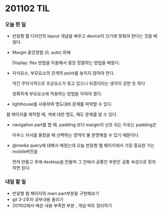# 201102 TIL

### 오늘 한 일

- 반응형 웹 디자인의 layout 개념을 배우고 device의 크기에 맞춰야 한다는 것을 배웠다.

- Margin 중앙정렬 (0, auto) 외에

  Display: flex 방법을 이용해서 중앙 정렬하는 방법을 배웠다.

- 자식요소, 부모요소의 관계의 point를 놓치지 않아야 한다. 

  약간 무의식적으로 조상요소가 묶고 있으니 되겠지라는 생각이 강한 듯 하다 

  정확하게 부모요소에 적용하는 방법을 익혀야 겠다.

- lighthouse를 사용하여 명도대비 문제를 파악할 수 있다. 

​       웹 페이지를 제작할 때, 색에 대한 명도, 채도 문제를 알 수 있다.

- navigation part를 할 때, padding 보다 margin이 선호 되는 이유는 padding은 

  마우스 커서를 올렸을 때 선택하는 영역이 불 분명해질 수 있기 때문이다.

- @media query에 대해서 배웠는데 오늘 반응형 웹 페이지에서 가장 중요한 거는 mobile버전을

  먼저 만들고 후에 desktop을 만들며 그 안에서 공통인 부분은 공통 속성으로 정의하면 된다.



### 내일 할 일

- 반응형 웹 페이지의 main part부분을 구현해보기 
- git 3-2주차 공부내용 올리기 
- 201102에서 배운 내용 부족한 부분 , 개념 파트 정리하기 